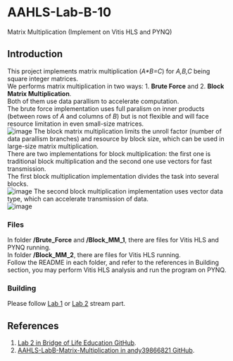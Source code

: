 # AAHLS-Lab-B-10
Matrix Multiplication (Implement on Vitis HLS and PYNQ)
## Introduction
This project implements matrix multiplication (_A*B=C_) for _A,B,C_ being square integer matrices.  
We performs matrix multiplication in two ways: 1. **Brute Force** and 2. **Block Matrix Multiplication**.  
Both of them use data parallism to accelerate computation.  
The brute force implementation uses full paralism on inner products (between rows of _A_ and columns of _B_) but is not flexible and will face resource limitation in even small-size matrices.  
![image](https://user-images.githubusercontent.com/65820999/196753221-d26b805c-2132-49e3-91a0-2e9f4c9b60f3.png)
The block matrix multiplication limits the unroll factor (number of data parallism branches) and resource by block size, which can be used in large-size matrix multiplication.  
There are two implementations for block multiplication: the first one is traditional block multiplication and the second one use vectors for fast transmission.  
The first block multiplication implementation divides the task into several blocks.  
![image](https://user-images.githubusercontent.com/65820999/196753630-81fd23a7-e0dc-4ab2-9172-0f429c1816ae.png)
The second block multiplication implementation uses vector data type, which can accelerate transmission of data.  
![image](https://user-images.githubusercontent.com/65820999/196753902-fcd94ee9-9093-4dc6-a179-70d73f826af3.png)
### Files
In folder **/Brute_Force** and **/Block_MM_1**, there are files for Vitis HLS and PYNQ running.  
In folder **/Block_MM_2**, there are files for Vitis HLS running.  
Follow the README in each folder, and refer to the references in Building section, you may perform Vitis HLS analysis and run the program on PYNQ.
### Building
Please follow [Lab 1](https://github.com/bol-edu/course-lab_1) or [Lab 2](https://github.com/bol-edu/course-lab_2) stream part.
## References
1. [Lab 2 in Bridge of Life Education GitHub](https://github.com/bol-edu/course-lab_2).<br>
2. [AAHLS-LabB-Matrix-Multiplication in andy39866821 GitHub](https://github.com/andy39866821/AAHLS-LabB-Matrix-Multiplication).
